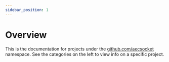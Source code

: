 ```yaml
---
sidebar_position: 1
---
```


# Overview

This is the documentation for projects under the [github.com/aecsocket](https://github.com/aecsocket) namespace.
See the categories on the left to view info on a specific project.

